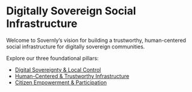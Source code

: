 # Digitally Sovereign Social Infrastructure

Welcome to Sovernly’s vision for building a trustworthy, human-centered social infrastructure for digitally sovereign communities.

Explore our three foundational pillars:

- [Digital Sovereignty & Local Control](./sovereignty/)
- [Human-Centered & Trustworthy Infrastructure](./human-centered/)
- [Citizen Empowerment & Participation](./empowerment/)
